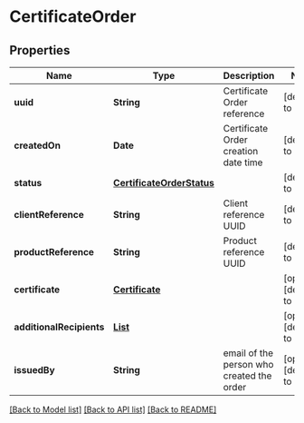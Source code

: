 # CertificateOrder
## Properties

| Name | Type | Description | Notes |
|------------ | ------------- | ------------- | -------------|
| **uuid** | **String** | Certificate Order reference | [default to null] |
| **createdOn** | **Date** | Certificate Order creation date time | [default to null] |
| **status** | [**CertificateOrderStatus**](CertificateOrderStatus.md) |  | [default to null] |
| **clientReference** | **String** | Client reference UUID | [default to null] |
| **productReference** | **String** | Product reference UUID | [default to null] |
| **certificate** | [**Certificate**](Certificate.md) |  | [optional] [default to null] |
| **additionalRecipients** | [**List**](AdditionalRecipient.md) |  | [optional] [default to null] |
| **issuedBy** | **String** | email of the person who created the order | [optional] [default to null] |

[[Back to Model list]](../README.md#documentation-for-models) [[Back to API list]](../README.md#documentation-for-api-endpoints) [[Back to README]](../README.md)

